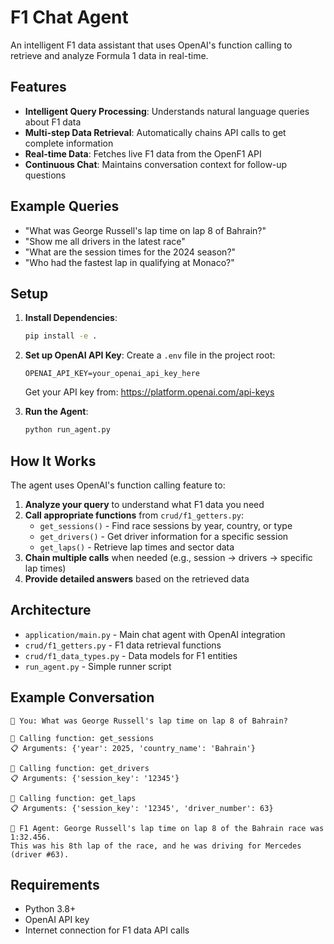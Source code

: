 # F1 Chat Agent

An intelligent F1 data assistant that uses OpenAI's function calling to retrieve and analyze Formula 1 data in real-time.

## Features

- **Intelligent Query Processing**: Understands natural language queries about F1 data
- **Multi-step Data Retrieval**: Automatically chains API calls to get complete information
- **Real-time Data**: Fetches live F1 data from the OpenF1 API
- **Continuous Chat**: Maintains conversation context for follow-up questions

## Example Queries

- "What was George Russell's lap time on lap 8 of Bahrain?"
- "Show me all drivers in the latest race"
- "What are the session times for the 2024 season?"
- "Who had the fastest lap in qualifying at Monaco?"

## Setup

1. **Install Dependencies**:
   ```bash
   pip install -e .
   ```

2. **Set up OpenAI API Key**:
   Create a `.env` file in the project root:
   ```
   OPENAI_API_KEY=your_openai_api_key_here
   ```
   
   Get your API key from: https://platform.openai.com/api-keys

3. **Run the Agent**:
   ```bash
   python run_agent.py
   ```

## How It Works

The agent uses OpenAI's function calling feature to:

1. **Analyze your query** to understand what F1 data you need
2. **Call appropriate functions** from `crud/f1_getters.py`:
   - `get_sessions()` - Find race sessions by year, country, or type
   - `get_drivers()` - Get driver information for a specific session
   - `get_laps()` - Retrieve lap times and sector data
3. **Chain multiple calls** when needed (e.g., session → drivers → specific lap times)
4. **Provide detailed answers** based on the retrieved data

## Architecture

- `application/main.py` - Main chat agent with OpenAI integration
- `crud/f1_getters.py` - F1 data retrieval functions
- `crud/f1_data_types.py` - Data models for F1 entities
- `run_agent.py` - Simple runner script

## Example Conversation

```
🏁 You: What was George Russell's lap time on lap 8 of Bahrain?

🤖 Calling function: get_sessions
📋 Arguments: {'year': 2025, 'country_name': 'Bahrain'}

🤖 Calling function: get_drivers  
📋 Arguments: {'session_key': '12345'}

🤖 Calling function: get_laps
📋 Arguments: {'session_key': '12345', 'driver_number': 63}

🤖 F1 Agent: George Russell's lap time on lap 8 of the Bahrain race was 1:32.456. 
This was his 8th lap of the race, and he was driving for Mercedes (driver #63).
```

## Requirements

- Python 3.8+
- OpenAI API key
- Internet connection for F1 data API calls
